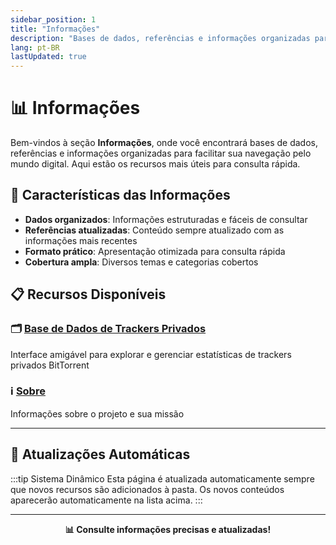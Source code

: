 ```yaml
---
sidebar_position: 1
title: "Informações"
description: "Bases de dados, referências e informações organizadas para facilitar sua navegação"
lang: pt-BR
lastUpdated: true
---
```


# 📊 Informações

Bem-vindos à seção **Informações**, onde você encontrará bases de dados, referências e informações organizadas para facilitar sua navegação pelo mundo digital. Aqui estão os recursos mais úteis para consulta rápida.

## 🎯 Características das Informações

- **Dados organizados**: Informações estruturadas e fáceis de consultar
- **Referências atualizadas**: Conteúdo sempre atualizado com as informações mais recentes
- **Formato prático**: Apresentação otimizada para consulta rápida
- **Cobertura ampla**: Diversos temas e categorias cobertos

## 📋 Recursos Disponíveis

### 🗂️ [Base de Dados de Trackers Privados](/dbordo/infos/infotracker)
Interface amigável para explorar e gerenciar estatísticas de trackers privados BitTorrent

### ℹ️ [Sobre](/dbordo/infos/about)
Informações sobre o projeto e sua missão

---

## 🔄 Atualizações Automáticas

:::tip Sistema Dinâmico
Esta página é atualizada automaticamente sempre que novos recursos são adicionados à pasta. Os novos conteúdos aparecerão automaticamente na lista acima.
:::

---

<div align="center">

**📊 Consulte informações precisas e atualizadas!**

</div>
